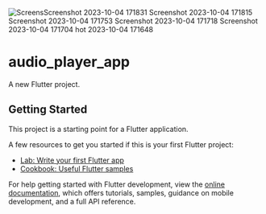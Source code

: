 ![Screens![Screenshot 2023-10-04 171831](https://github.com/yasir35/Audio_Player/assets/35898432/8c430404-6410-4105-a5fa-12cd61c29684)
![Screenshot 2023-10-04 171815](https://github.com/yasir35/Audio_Player/assets/35898432/54321a5c-0f49-4d8a-9e0e-710a39f66851)
![Screenshot 2023-10-04 171753](https://github.com/yasir35/Audio_Player/assets/35898432/4a29da97-cfb3-4fa8-a63d-17a8f69145ca)
![Screenshot 2023-10-04 171718](https://github.com/yasir35/Audio_Player/assets/35898432/0e4aa54a-a034-4b39-84f1-0f96b490feb7)
![Screenshot 2023-10-04 171704](https://github.com/yasir35/Audio_Player/assets/35898432/8d4736a1-709c-47f4-a029-e1cbe88a791b)
hot 2023-10-04 171648](https://github.com/yasir35/Audio_Player/assets/35898432/b2d0cfbd-aaf7-48b9-8444-42252f44cfdd)
# audio_player_app

A new Flutter project.

## Getting Started

This project is a starting point for a Flutter application.

A few resources to get you started if this is your first Flutter project:

- [Lab: Write your first Flutter app](https://docs.flutter.dev/get-started/codelab)
- [Cookbook: Useful Flutter samples](https://docs.flutter.dev/cookbook)

For help getting started with Flutter development, view the
[online documentation](https://docs.flutter.dev/), which offers tutorials,
samples, guidance on mobile development, and a full API reference.
